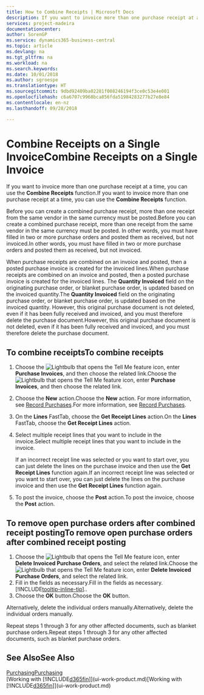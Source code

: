 ```yaml
---
title: How to Combine Receipts | Microsoft Docs
description: If you want to invoice more than one purchase receipt at a time, you can use the Combine Receipts function.
services: project-madeira
documentationcenter: 
author: SorenGP
ms.service: dynamics365-business-central
ms.topic: article
ms.devlang: na
ms.tgt_pltfrm: na
ms.workload: na
ms.search.keywords: 
ms.date: 10/01/2018
ms.author: sgroespe
ms.translationtype: HT
ms.sourcegitcommit: 9dbd92409ba02281f008246194f3ce0c53e4e001
ms.openlocfilehash: c6a6707c9968bca856fda51984283277b27e8e84
ms.contentlocale: en-nz
ms.lasthandoff: 09/28/2018

---
```

# <a name="combine-receipts-on-a-single-invoice"></a><span data-ttu-id="d4b4e-103">Combine Receipts on a Single Invoice</span><span class="sxs-lookup"><span data-stu-id="d4b4e-103">Combine Receipts on a Single Invoice</span></span>
<span data-ttu-id="d4b4e-104">If you want to invoice more than one purchase receipt at a time, you can use the **Combine Receipts** function.</span><span class="sxs-lookup"><span data-stu-id="d4b4e-104">If you want to invoice more than one purchase receipt at a time, you can use the **Combine Receipts** function.</span></span>  

<span data-ttu-id="d4b4e-105">Before you can create a combined purchase receipt, more than one receipt from the same vendor in the same currency must be posted.</span><span class="sxs-lookup"><span data-stu-id="d4b4e-105">Before you can create a combined purchase receipt, more than one receipt from the same vendor in the same currency must be posted.</span></span> <span data-ttu-id="d4b4e-106">In other words, you must have filled in two or more purchase orders and posted them as received, but not invoiced.</span><span class="sxs-lookup"><span data-stu-id="d4b4e-106">In other words, you must have filled in two or more purchase orders and posted them as received, but not invoiced.</span></span>  

<span data-ttu-id="d4b4e-107">When purchase receipts are combined on an invoice and posted, then a posted purchase invoice is created for the invoiced lines.</span><span class="sxs-lookup"><span data-stu-id="d4b4e-107">When purchase receipts are combined on an invoice and posted, then a posted purchase invoice is created for the invoiced lines.</span></span> <span data-ttu-id="d4b4e-108">The **Quantity Invoiced** field on the originating purchase order, or blanket purchase order, is updated based on the invoiced quantity.</span><span class="sxs-lookup"><span data-stu-id="d4b4e-108">The **Quantity Invoiced** field on the originating purchase order, or blanket purchase order, is updated based on the invoiced quantity.</span></span> <span data-ttu-id="d4b4e-109">However, this original purchase document is not deleted, even if it has been fully received and invoiced, and you must therefore delete the purchase document.</span><span class="sxs-lookup"><span data-stu-id="d4b4e-109">However, this original purchase document is not deleted, even if it has been fully received and invoiced, and you must therefore delete the purchase document.</span></span>  

## <a name="to-combine-receipts"></a><span data-ttu-id="d4b4e-110">To combine receipts</span><span class="sxs-lookup"><span data-stu-id="d4b4e-110">To combine receipts</span></span>  
1. <span data-ttu-id="d4b4e-111">Choose the ![Lightbulb that opens the Tell Me feature](media/ui-search/search_small.png "Tell me what you want to do") icon, enter **Purchase Invoices**, and then choose the related link.</span><span class="sxs-lookup"><span data-stu-id="d4b4e-111">Choose the ![Lightbulb that opens the Tell Me feature](media/ui-search/search_small.png "Tell me what you want to do") icon, enter **Purchase Invoices**, and then choose the related link.</span></span>  
2. <span data-ttu-id="d4b4e-112">Choose the **New** action.</span><span class="sxs-lookup"><span data-stu-id="d4b4e-112">Choose the **New** action.</span></span> <span data-ttu-id="d4b4e-113">For more information, see [Record Purchases](purchasing-how-record-purchases.md).</span><span class="sxs-lookup"><span data-stu-id="d4b4e-113">For more information, see [Record Purchases](purchasing-how-record-purchases.md).</span></span>  
3. <span data-ttu-id="d4b4e-114">On the **Lines** FastTab, choose the **Get Receipt Lines** action.</span><span class="sxs-lookup"><span data-stu-id="d4b4e-114">On the **Lines** FastTab, choose the **Get Receipt Lines** action.</span></span>  
4. <span data-ttu-id="d4b4e-115">Select multiple receipt lines that you want to include in the invoice.</span><span class="sxs-lookup"><span data-stu-id="d4b4e-115">Select multiple receipt lines that you want to include in the invoice.</span></span>  

    <span data-ttu-id="d4b4e-116">If an incorrect receipt line was selected or you want to start over, you can just delete the lines on the purchase invoice and then use the **Get Receipt Lines** function again.</span><span class="sxs-lookup"><span data-stu-id="d4b4e-116">If an incorrect receipt line was selected or you want to start over, you can just delete the lines on the purchase invoice and then use the **Get Receipt Lines** function again.</span></span>  
5. <span data-ttu-id="d4b4e-117">To post the invoice, choose the **Post** action.</span><span class="sxs-lookup"><span data-stu-id="d4b4e-117">To post the invoice, choose the **Post** action.</span></span>  

## <a name="to-remove-open-purchase-orders-after-combined-receipt-posting"></a><span data-ttu-id="d4b4e-118">To remove open purchase orders after combined receipt posting</span><span class="sxs-lookup"><span data-stu-id="d4b4e-118">To remove open purchase orders after combined receipt posting</span></span>  
1. <span data-ttu-id="d4b4e-119">Choose the ![Lightbulb that opens the Tell Me feature](media/ui-search/search_small.png "Tell me what you want to do") icon, enter **Delete Invoiced Purchase Orders**, and select the related link.</span><span class="sxs-lookup"><span data-stu-id="d4b4e-119">Choose the ![Lightbulb that opens the Tell Me feature](media/ui-search/search_small.png "Tell me what you want to do") icon, enter **Delete Invoiced Purchase Orders**, and select the related link.</span></span>  
2. <span data-ttu-id="d4b4e-120">Fill in the fields as necessary.</span><span class="sxs-lookup"><span data-stu-id="d4b4e-120">Fill in the fields as necessary.</span></span> [!INCLUDE[tooltip-inline-tip](includes/tooltip-inline-tip_md.md)]<span data-ttu-id="d4b4e-121">.</span><span class="sxs-lookup"><span data-stu-id="d4b4e-121">.</span></span>
3. <span data-ttu-id="d4b4e-122">Choose the **OK** button.</span><span class="sxs-lookup"><span data-stu-id="d4b4e-122">Choose the **OK** button.</span></span>  

<span data-ttu-id="d4b4e-123">Alternatively, delete the individual orders manually.</span><span class="sxs-lookup"><span data-stu-id="d4b4e-123">Alternatively, delete the individual orders manually.</span></span>

<span data-ttu-id="d4b4e-124">Repeat steps 1 through 3 for any other affected documents, such as blanket purchase orders.</span><span class="sxs-lookup"><span data-stu-id="d4b4e-124">Repeat steps 1 through 3 for any other affected documents, such as blanket purchase orders.</span></span>

## <a name="see-also"></a><span data-ttu-id="d4b4e-125">See Also</span><span class="sxs-lookup"><span data-stu-id="d4b4e-125">See Also</span></span>  
[<span data-ttu-id="d4b4e-126">Purchasing</span><span class="sxs-lookup"><span data-stu-id="d4b4e-126">Purchasing</span></span>](purchasing-manage-purchasing.md)  
<span data-ttu-id="d4b4e-127">[Working with [!INCLUDE[d365fin](includes/d365fin_md.md)]](ui-work-product.md)</span><span class="sxs-lookup"><span data-stu-id="d4b4e-127">[Working with [!INCLUDE[d365fin](includes/d365fin_md.md)]](ui-work-product.md)</span></span>

